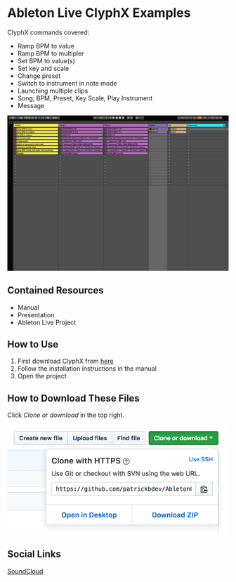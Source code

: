 # Ableton Live ClyphX Examples

ClyphX commands covered:

* Ramp BPM to value
* Ramp BPM to multipler
* Set BPM to value(s)
* Set key and scale
* Change preset
* Switch to instrument in note mode
* Launching multiple clips
* Song, BPM, Preset, Key Scale, Play Instrument
* Message

![Project Screenshot](Images/ProjectScreenshot.png)

## Contained Resources
* Manual
* Presentation
* Ableton Live Project

## How to Use
1. First download ClyphX from [here](http://beatwise.proboards.com/thread/992/current-version-clyphx-live-9)
2. Follow the installation instructions in the manual
3. Open the project

## How to Download These Files
Click *Clone or download* in the top right.

![Image](Images/DownloadZip.png)

## Social Links
[SoundCloud](https://soundcloud.com/lcyna)
